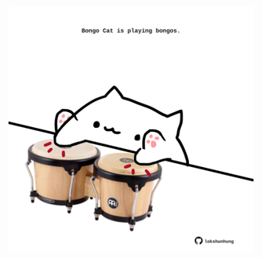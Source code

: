 <!-- built at 07/09/2025, 00:01:46 UTC -->
<p align="center">
  <img width="500" height="500" src="./ReadmeImage.svg">
</p>
